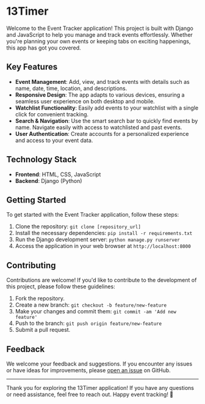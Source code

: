 # 13Timer

Welcome to the Event Tracker application! This project is built with Django and JavaScript to help you manage and track events effortlessly. Whether you're planning your own events or keeping tabs on exciting happenings, this app has got you covered.

## Key Features

- **Event Management**: Add, view, and track events with details such as name, date, time, location, and descriptions.
- **Responsive Design**: The app adapts to various devices, ensuring a seamless user experience on both desktop and mobile.
- **Watchlist Functionality**: Easily add events to your watchlist with a single click for convenient tracking.
- **Search & Navigation**: Use the smart search bar to quickly find events by name. Navigate easily with access to watchlisted and past events.
- **User Authentication**: Create accounts for a personalized experience and access to your event data.

## Technology Stack

- **Frontend**: HTML, CSS, JavaScript
- **Backend**: Django (Python)

## Getting Started

To get started with the Event Tracker application, follow these steps:

1. Clone the repository: `git clone [repository_url]`
2. Install the necessary dependencies: `pip install -r requirements.txt`
3. Run the Django development server: `python manage.py runserver`
4. Access the application in your web browser at `http://localhost:8000`

## Contributing

Contributions are welcome! If you'd like to contribute to the development of this project, please follow these guidelines:

1. Fork the repository.
2. Create a new branch: `git checkout -b feature/new-feature`
3. Make your changes and commit them: `git commit -am 'Add new feature'`
4. Push to the branch: `git push origin feature/new-feature`
5. Submit a pull request.

## Feedback

We welcome your feedback and suggestions. If you encounter any issues or have ideas for improvements, please [open an issue](https://github.com/IsaacHevi/13Timer/issues) on GitHub.

---

Thank you for exploring the 13Timer application! If you have any questions or need assistance, feel free to reach out. Happy event tracking! 🎉
